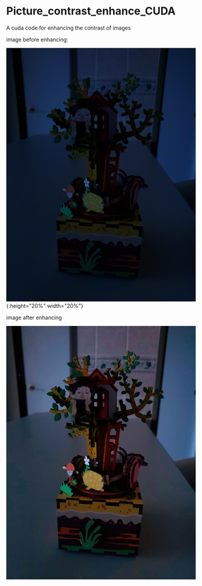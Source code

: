 # Picture_contrast_enhance_CUDA
A cuda code for enhancing the contrast of images

image before enhancing:

![alt text](image_enhancer/original.jpg){:height="20%" width="20%"}



image after enhancing

![alt text](image_enhancer/enhanced.jpg)

